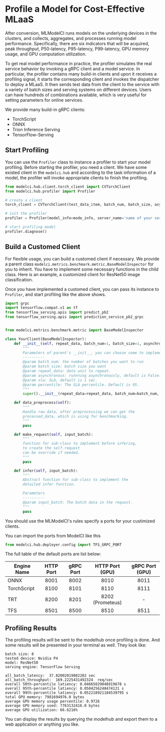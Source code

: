 # Profile a Model for Cost-Effective MLaaS

After conversion, MLModelCI runs models on the underlying devices in the clusters, and collects, aggregates, and processes running model performance. Specifically, there are six indicators that will be acquired, peak throughput, P50-latency, P95-latency, P99-latency, GPU memory usage, and GPU computation utilization.


To get real model performance in practice, the profiler simulates the real service behavior by invoking a gRPC client and a model service. In particular, the profiler contains many build-in clients and upon it receives a profiling signal, it starts the corresponding client and invokes the dispatcher to deploy a MLaaS. It then sends test data from the client to the service with a variety of batch sizes and serving systems on different devices. Users can have hundreds of combinations available, which is very useful for setting parameters for online services.

We provide many build-in gRPC clients:

- TorchScript
- ONNX
- Trion Inference Serving
- TensorFlow-Serving

## Start Profiling 

You can use the `Profiler` class to instance a profiler to start your model profiling. Before starting the profiler, you need a client. We have some existed client in the `modelci.hub` and according to the task information of a model, the profiler will invoke appropriate clients to finish the profiling.

```python 
from modelci.hub.client.torch_client import CVTorchClient
from modelci.hub.profiler import Profiler

# create a client
torch_client = CVTorchClient(test_data_item, batch_num, batch_size, asynchronous=False)

# init the profiler
profiler = Profiler(model_info=mode_info, server_name='name of your server', inspector=torch_client)

# start profiling model
profiler.diagnose()
```



## Build a Customed Client

For flexible usage, you can build a customed client if necessary. We provide a parent class `modelci.metrics.benchmark.metric.BaseModelInspector` for you to inherit. You have to implement some necessary functions in the child class. Here is an example, a customized client for ResNet50 image classification.

Once you have implemented a customed client, you can pass its instance to `Profiler`, and start profiling like the above shows.

```python 
import grpc
import tensorflow.compat.v1 as tf
from tensorflow_serving.apis import predict_pb2
from tensorflow_serving.apis import prediction_service_pb2_grpc


from modelci.metrics.benchmark.metric import BaseModelInspector

class YourClient(BaseModelInspector):
    def __init__(self, repeat_data, batch_num=1, batch_size=1, asynchronous=None):
        """
        Parameters of parent's __init__, you can choose some to implement.
        ----------
        @param batch_num: the number of batches you want to run
        @param batch_size: batch size you want
        @param repeat_data: data unit to repeat.
        @param asynchronous: runnning asynchronously, default is False.
        @param sla: SLA, default is 1 sec.
        @param percentile: The SLA percentile. Default is 95.
        """
        super().__init__(repeat_data=repeat_data, batch_num=batch_num, batch_size=batch_size, asynchronous=asynchronous)

    def data_preprocess(self):
        """
        Handle raw data, after preprocessing we can get the 
        processed_data, which is using for benchmarking.
        """
        pass

    def make_request(self, input_batch):
        """
        function for sub-class to implement before infering, 
        to create the self.request
        can be override if needed.
        """
        pass

    def infer(self, input_batch):
        """
        Abstract function for sub-class to implement the 
        detailed infer function.

        Parameters
        ----------        
        @param input_batch: The batch data in the request.
        """
        pass
```

You should use the MLModelCI's rules specify a ports for your custimized clients.

You can import the ports from ModelCI like this

```python
from modelci.hub.deployer.config import TFS_GRPC_PORT
```

The full table of the default ports are list below:


| Engine Name | HTTP Port | gRPC Port | HTTP Port (GPU) | gRPC Port (GPU) |
|-------------|:---------:|:---------:|:---------------:|:---------------:|
| ONNX        | 8001      | 8002      | 8010            | 8011            |
| TorchScript | 8100      | 8101      | 8110            | 8111            |
| TRT         | 8200      | 8201      | 8202 (Prometeus)| -               |
| TFS         | 8501      | 8500      | 8510            | 8511            |


## Profiling Results 

The profiling results will be sent to the modelhub once profiling is done. And some results will be presented in your terminal as well. They look like:

```
batch size: 8
tested device: Nvidia P4
model: ResNet50
serving engine: TensorFlow Serving

all_batch_latency:  37.82002019882202 sec
all_batch_throughput:  169.2225431492324  req/sec
overall 50th-percentile latiency: 0.04665029048919678 s
overall 95th-percentile latiency: 0.0504256248474121 s
overall 99th-percentile latiency: 0.052218921184539795 s
total GPU memory: 7981694976.0 bytes
average GPU memory usage percentile: 0.9726
average GPU memory used: 7763132416.0 bytes
average GPU utilization: 66.6216%
```

You can display the results by querying the modelhub and export them to a web application or anything you like. 
